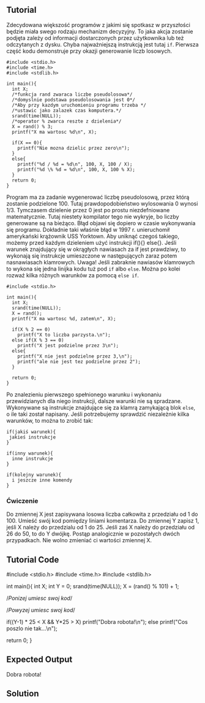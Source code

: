 Tutorial
--------

Zdecydowana większość programów z jakimi się spotkasz w przyszłości będzie miała swego rodzaju mechanizm decyzyjny. To jaka akcja zostanie podjęta zależy od informacji dostarczonych przez użytkownika lub też odczytanych z dysku. Chyba najważniejszą instrukcją jest tutaj `if`. Pierwsza część kodu demonstruje przy okazji generowanie liczb losowych.

    #include <stdio.h>
    #include <time.h>
    #include <stdlib.h>

    int main(){
      int X;
      /*funkcja rand zwaraca liczbe pseudolosowa*/
      /*domyslnie podstawa pseudolosowania jest 0*/
      /*Aby przy kazdym uruchomieniu programu trzeba */
      /*ustawic jako zalazek czas komputera.*/
      srand(time(NULL));
      /*operator % zwarca reszte z dzielenia*/
      X = rand() % 3;
      printf("X ma wartosc %d\n", X);

      if(X == 0){
        printf("Nie mozna dzielic przez zero\n");
      }
      else{
        printf("%d / %d = %d\n", 100, X, 100 / X);
        printf("%d \% %d = %d\n", 100, X, 100 % X);
      }
      return 0;
    }

Program ma za zadanie wygenerować liczbę pseudolosową, przez którą zostanie podzielone 100. Tutaj prawdopodobieństwo wylosowania 0 wynosi 1/3. Tymczasem dzielenie przez 0 jest po prostu niezdefniowane matematycznie. Tutaj niestety kompilator tego nie wykryje, bo liczby generowane są na bieżąco. Błąd objawi się dopiero w czasie wykonywania się programu. Dokładnie taki właśnie błąd w 1997 r. unieruchomił amerykański krążownik USS Yorktown. Aby uniknąć czegoś takiego, możemy przed każdym dzieleniem użyć instrukcji if(){} else{}. Jeśli warunek znajdujący się w okrągłych nawiasach za if jest prawdziwy, to wykonają się instrukcje umieszczone w następujących zaraz potem nasnawiasach klamrowych. Uwaga! Jeśli zabraknie nawiasów klamrowych to wykona się jedna linijka kodu tuż pod `if` albo `else`. Można po kolei rozwaź kilka różnych warunków za pomocą `else if`.

    #include <stdio.h>

    int main(){
      int X;
      srand(time(NULL));
      X = rand();
      printf("X ma wartosc %d, zatem\n", X);

      if(X % 2 == 0)
        printf("X to liczba parzysta.\n");
      else if(X % 3 == 0)
        printf("X jest podzielne przez 3\n");
      else{
        printf("X nie jest podzielne przez 3,\n");
        printf("ale nie jest tez podzielne przez 2");
      }

      return 0;
    }

Po znalezieniu pierwszego spełnionego warunku i wykonaniu przewidzianych dla niego instrukcji, dalsze warunki nie są spradzane. Wykonywane są instrukcje znajdujące się za klamrą zamykającą blok `else`, o ile taki został napisany. Jeśli potrzebujemy sprawdzić niezależnie kilka warunków, to można to zrobić tak:

    if(jakiś warunek){
     jakieś instrukcje
    }

    if(inny warunek){
      inne instrukcje
    }

    if(kolejny warunek){
      i jeszcze inne komendy
    }

### Ćwiczenie
Do zmiennej X jest zapisywana losowa liczba całkowita z przedziału od 1 do 100. Umieść swój kod pomiędzy liniami komentarza. Do zmiennej Y zapisz 1, jeśli X należy do przedzialu od 1 do 25. Jeśli zaś X należy do przedziału od 26 do 50, to do Y dwójkę. Postąp analogicznie w pozostałych dwóch przypadkach. Nie wolno zmieniać ci wartości zmiennej X.

Tutorial Code
-------------

#include <stdio.h>
#include <time.h>
#include <stdlib.h>

int main(){
  int X;
  int Y = 0;
  srand(time(NULL));
  X = (rand() % 101) + 1;

  /*Ponizej umiesc swoj kod*/

  /*Powyzej umiesc swoj kod*/

  if((Y-1) * 25 < X && Y*25 > X)
    printf("Dobra robota!\n");
  else
    printf("Cos poszlo nie tak...\n");

  return 0;
}

Expected Output
---------------

Dobra robota!

Solution
--------
